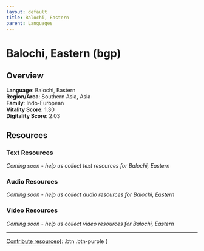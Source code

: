 ```yaml
---
layout: default
title: Balochi, Eastern
parent: Languages
---
```


# Balochi, Eastern (bgp)

## Overview

**Language**: Balochi, Eastern  
**Region/Area**: Southern Asia, Asia  
**Family**: Indo-European  
**Vitality Score**: 1.30  
**Digitality Score**: 2.03  

## Resources

### Text Resources
*Coming soon - help us collect text resources for Balochi, Eastern*

### Audio Resources
*Coming soon - help us collect audio resources for Balochi, Eastern*

### Video Resources
*Coming soon - help us collect video resources for Balochi, Eastern*

---

[Contribute resources](https://fairtrain.github.io/){: .btn .btn-purple }
